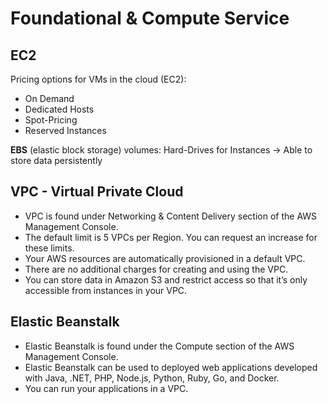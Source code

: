 # Foundational & Compute Service

## EC2

Pricing options for VMs in the cloud (EC2):

* On Demand
* Dedicated Hosts
* Spot-Pricing
* Reserved Instances

**EBS** (elastic block storage) volumes: Hard-Drives for Instances
-> Able to store data persistently

## VPC - Virtual Private Cloud

* VPC is found under Networking & Content Delivery section of the AWS Management Console.
* The default limit is 5 VPCs per Region. You can request an increase for these limits.
* Your AWS resources are automatically provisioned in a default VPC.
* There are no additional charges for creating and using the VPC.
* You can store data in Amazon S3 and restrict access so that it’s only accessible from instances in your VPC.

## Elastic Beanstalk


* Elastic Beanstalk is found under the Compute section of the AWS Management Console.
* Elastic Beanstalk can be used to deployed web applications developed with Java, .NET, PHP, Node.js, Python, Ruby, Go, and Docker.
* You can run your applications in a VPC.

